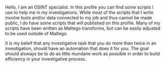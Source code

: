 Hello, I am an OSINT specialist.
In this profile you can find some scripts I use to help me in my investigations. 
While most of the scripts that I write involve tools and/or data connected to my job and thus cannot be made public, I do have some scripts that will published on this profile.
Many of my scripts have been written as Maltego transforms, but can be easily adjusted to be used outside of Maltego.

It is my beleif that any investigative task that you do more than twice in an investigation, should have an automation that does it for you.
The goal should alsways be to do as little mundane work as possible in order to build efficiency in your investigative process.
